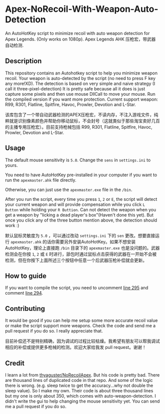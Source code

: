 # Apex-NoRecoil-With-Weapon-Auto-Detection
An AutoHotKey script to minimize recoil with auto weapon detection for Apex Legends. (Only works on 1080p). 
Apex Legends AHK 压枪宏，带武器自动检测. 

## Description
This repository contains an Autohotkey script to help you minimize weapon recoil. Your weapon is auto-detected by the script (no need to press F key any more!XD). The detection is based on very simple and naive strategy (I call it three-pixel-detection) It is pretty safe because all it does is just capture some pixels and then use mouse DllCall to move your mouse. Run the compiled version if you want more protection. Current support weapon: R99, R301, Flatline, Spitfire, Havoc, Prowler, Devotion and L-Star.

该库包含了一个带自动武器检测的APEX压枪宏，不读内存，不注入游戏文件，纯粹就是识别像素颜色并帮助你移动鼠标，不会封号（这就类似于那些淘宝卖好几百的主播专用压枪宏）。目前支持枪械包括 R99, R301, Flatline, Spitfire, Havoc, Prowler, Devotion and L-Star.

## Usage
The default mouse sensitivity is `5.0`. Change the `sens` in `settings.ini` to yours.

You need to have AutoHotKey pre-installed in your computer if you want to run the `apexmaster.ahk` file directly.

Otherwise, you can just use the `apexmaster.exe` file in the `/bin`.

After you run the script, every time you press `1`, `2` or `E`, the script will detect your current weapon and will provide compensation while you click `L Button` while holding your `R Buttion`. Can not detect the weapon when you get a weapon by "licking a dead player's box"(Haven't done this yet). But once you click any of the three button mention above, the detection should work :)

默认鼠标灵敏度为 `5.0` ，可以通过改动 `settings.ini` 下的 `sen` 更改。想要直接运行 `apexmaster.ahk` 的话你需要另外安装AutoHotKey。如果不想安装 AutoHotKey，理论上直接跑 `/bin` 目录下的 `apexmaster.exe` 也是没问题的。武器检测会在你按 `1`, `2` 或 `E` 时进行，舔包时通过鼠标点击获得的武器在一开始不会被检测，但在你按下上面所述三个按钮中任意一个后武器压枪补偿就会更新。

## How to guide
If you want to compile the script, you need to uncomment [line 295](https://github.com/mgsweet/Apex-NoRecoil-2021/blob/65b3f2e9e623652597be86cff00af7ab862b10f7/apexmaster.ahk#L295) and comment [line 294](https://github.com/mgsweet/Apex-NoRecoil-2021/blob/65b3f2e9e623652597be86cff00af7ab862b10f7/apexmaster.ahk#L294).

## Contributing
It would be good if you can help me setup some more accurate recoil value or make the script support more weapons. Check the code and send me a pull request if you do so. I really appreciate that. 

目前补偿还不是特别精确，因为调试的过程比较枯燥。我希望有朋友可以帮我调试相应的补偿或提供更多枪械的检测。欢迎大家给我发 pull request。谢谢！

## Credit
I learn a lot from [thyaguster/NoRecoilApex](https://github.com/thyaguster/NoRecoilApex). But his code is pretty bad. There are thousand lines of duplicated code in that repo. And some of the logic there is wrong. (e.g. sleep twice to get the accuracy...why not double the sleep value). So I make my own. Their code is about three thousand lines but my one is only about 350, which comes with auto-weapon-detection. I didn't write the gui to help changing the mouse sensitivity yet. You can send me a pull request if you do so.
